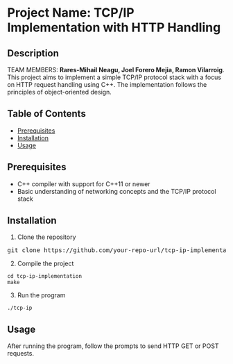 <div class="markdown prose w-full break-words dark:prose-invert light"><h1>Project Name: TCP/IP Implementation with HTTP Handling</h1><h2>Description</h2><p>TEAM MEMBERS: <b>Rares-Mihail Neagu, Joel Forero Mejia, Ramon Vilarroig</b>. This project aims to implement a simple TCP/IP protocol stack with a focus on HTTP request handling using C++. The implementation follows the principles of object-oriented design.</p><h2>Table of Contents</h2><ul><li><a href="#prerequisites" target="_new">Prerequisites</a></li><li><a href="#installation" target="_new">Installation</a></li><li><a href="#usage" target="_new">Usage</a></li></ul><h2>Prerequisites</h2><ul><li>C++ compiler with support for C++11 or newer</li><li>Basic understanding of networking concepts and the TCP/IP protocol stack</li></ul><h2>Installation</h2><ol><li>Clone the repository</li></ol><pre><div class="bg-black rounded-md mb-4"><div class="flex items-center relative text-gray-200 bg-gray-800 px-4 py-2 text-xs font-sans justify-between rounded-t-md">git <span class="hljs-built_in">clone</span> https://github.com/your-repo-url/tcp-ip-implementation.git
</code></div></div></pre><ol start="2"><li>Compile the project</li></ol><pre><div class="bg-black rounded-md mb-4"><div class="flex items-center relative text-gray-200 bg-gray-800 px-4 py-2 text-xs font-sans justify-between rounded-t-md"></div><div class="p-4 overflow-y-auto"><code class="!whitespace-pre hljs language-bash"><span class="hljs-built_in">cd</span> tcp-ip-implementation
make
</code></div></div></pre><ol start="3"><li>Run the program</li></ol><pre><div class="bg-black rounded-md mb-4"><div class="flex items-center relative text-gray-200 bg-gray-800 px-4 py-2 text-xs font-sans justify-between rounded-t-md"></div><div class="p-4 overflow-y-auto"><code class="!whitespace-pre hljs language-bash">./tcp-ip
</code></div></div></pre><h2>Usage</h2><p>After running the program, follow the prompts to send HTTP GET or POST requests.</p>
